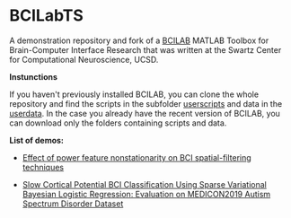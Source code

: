 BCILabTS
======

A demonstration repository and fork of a [BCILAB](https://github.com/sccn/BCILAB) MATLAB Toolbox for Brain-Computer Interface Research that was written at the Swartz Center for Computational Neuroscience, UCSD. 

**Instunctions**

If you haven't previously installed BCILAB, you can clone the whole repository and find the scripts in the subfolder [userscripts](https://github.com/miladinovic/BCILAB_DEMO/tree/devel/userscripts) and data in the [userdata](https://github.com/miladinovic/BCILAB_DEMO/tree/devel/userdata). In the case you already have the recent version of BCILAB, you can download only the folders containing scripts and data.


**List of demos:**

* [Effect of power feature nonstationarity on BCI spatial-filtering techniques](https://github.com/miladinovic/BCILabTS/blob/devel/userscripts/demo_SSA_spatial_flt.m)

* [Slow Cortical Potential BCI Classification Using Sparse Variational Bayesian Logistic Regression: Evaluation on MEDICON2019 Autism Spectrum Disorder Dataset](https://github.com/miladinovic/BCILabTS/blob/devel/userscripts/demo_MEDICON2019ScientificChallenge.m)


